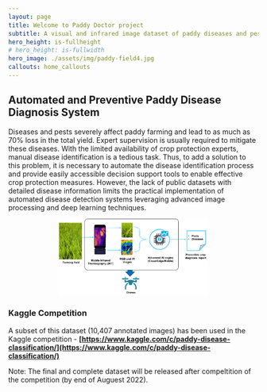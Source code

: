 ```yaml
---
layout: page
title: Welcome to Paddy Doctor project
subtitle: A visual and infrared image dataset of paddy diseases and pests.
hero_height: is-fullheight
# hero_height: is-fullwidth
hero_image: ./assets/img/paddy-field4.jpg
callouts: home_callouts
---
```


## Automated and Preventive Paddy Disease Diagnosis System
Diseases and pests severely affect paddy farming and lead to as much as 70% loss in the total yield. Expert supervision is usually required to mitigate these diseases. With the limited availability of crop protection experts, manual disease identification is a tedious task. Thus, to add a solution to this problem, it is necessary to automate the disease identification process and provide easily accessible decision support tools to enable effective crop protection measures. However, the lack of public datasets with detailed disease information limits the practical implementation of automated disease detection systems leveraging advanced image processing and deep learning techniques.

<p align="center">
  <img src="https://raw.githubusercontent.com/paddydoc/paddydoc.github.io/main/assets/img/Datacollection_overview6.png" width="60%" height="60%" />
</p>


### Kaggle Competition
A subset of this dataset (10,407 annotated images) has been used in the Kaggle competition - 
**[https://www.kaggle.com/c/paddy-disease-classification/](https://www.kaggle.com/c/paddy-disease-classification/)**

Note: The final and complete dataset will be released after compeltition of the competition (by end of Auguest 2022).
